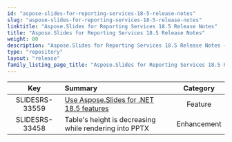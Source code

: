 ```yaml
---
id: "aspose-slides-for-reporting-services-18-5-release-notes"
slug: "aspose-slides-for-reporting-services-18-5-release-notes"
linktitle: "Aspose.Slides for Reporting Services 18.5 Release Notes"
title: "Aspose.Slides for Reporting Services 18.5 Release Notes"
weight: 80
description: "Aspose.Slides for Reporting Services 18.5 Release Notes – the latest updates and fixes."
type: "repository"
layout: "release"
family_listing_page_title: "Aspose.Slides for Reporting Services 18.5 Release Notes"
---
```


|**Key** |**Summary** |**Category** |
| :-: | :- | :-: |
|SLIDESRS-33559|[Use Aspose.Slides for .NET 18.5 features](/slides/net/release-notes/2018/aspose-slides-for-net-18-5-release-notes/)|Feature|
|SLIDESRS-33458|Table's height is decreasing while rendering into PPTX|Enhancement|

